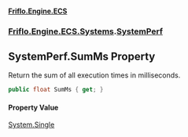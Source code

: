 #### [Friflo.Engine.ECS](index.md 'index')
### [Friflo.Engine.ECS.Systems](Friflo.Engine.ECS.Systems.md 'Friflo.Engine.ECS.Systems').[SystemPerf](SystemPerf.md 'Friflo.Engine.ECS.Systems.SystemPerf')

## SystemPerf.SumMs Property

Return the sum of all execution times in milliseconds.

```csharp
public float SumMs { get; }
```

#### Property Value
[System.Single](https://docs.microsoft.com/en-us/dotnet/api/System.Single 'System.Single')
